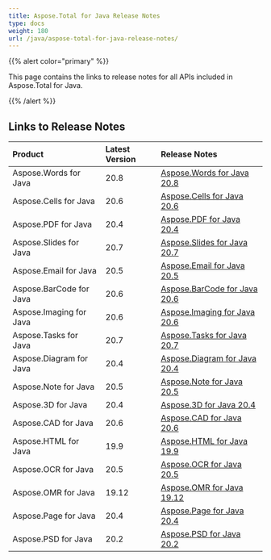 ```yaml
---
title: Aspose.Total for Java Release Notes
type: docs
weight: 180
url: /java/aspose-total-for-java-release-notes/
---
```


{{% alert color="primary" %}} 

This page contains the links to release notes for all APIs included in Aspose.Total for Java.

{{% /alert %}} 
## **Links to Release Notes**

|**Product**|**Latest Version**|**Release Notes**|
| :- | :- | :- |
|Aspose.Words for Java|20.8|[Aspose.Words for Java 20.8](/words/java/aspose-words-for-java-20-8-release-notes)|
|Aspose.Cells for Java|20.6|[A](/cells/java/aspose-cells-for-java-20-6-release-notes)[spose.Cells for Java 20.6](/cells/java/aspose-cells-for-java-20-6-release-notes)|
|Aspose.PDF for Java|20.4|[Aspose.PDF for Java 20.4](/pdf/java/aspose-pdf-for-java-20-4-release-notes)|
|Aspose.Slides for Java|20.7|[Aspose.Slides for Java 20.7](/slides/java/aspose-slides-for-java-20-7-release-notes)|
|Aspose.Email for Java|20.5|[Aspose.Email for Java 20.5](/email/java/aspose-email-for-java-20-5-release-notes)|
|Aspose.BarCode for Java|20.6|[Aspose.BarCode for Java 20.6](/barcode/java/aspose-barcode-for-java-20-6-release-notes)|
|Aspose.Imaging for Java|20.6|[Aspose.Imaging for Java 20.6](/imaging/java/aspose-imaging-for-java-20-6-release-notes)|
|Aspose.Tasks for Java|20.7|[Aspose.Tasks for Java 20.7](/tasks/java/aspose-tasks-for-java-20-7-release-notes)|
|Aspose.Diagram for Java|20.4|[Aspose.Diagram for Java 20.4](/diagram/java/aspose-diagram-for-java-20-4-release-notes)|
|Aspose.Note for Java|20.5|[Aspose.Note for Java 20.5](/note/java/aspose-note-for-java-20-5-release-notes)|
|Aspose.3D for Java|20.4|[Aspose.3D for Java 20.4](/3d/java/aspose-3d-for-java-20-4-release-notes)|
|Aspose.CAD for Java|20.6|[Aspose.CAD for Java 20.6](/cad/java/aspose-cad-for-java-20-6-release-notes)|
|Aspose.HTML for Java|19.9|[Aspose.HTML for Java 19.9](/html/java/aspose-html-for-java-19-9-release-notes)|
|Aspose.OCR for Java|20.5|[Aspose.OCR for Java 20.5](/ocr/java/aspose-ocr-for-java-20-5-release-notes)|
|Aspose.OMR for Java|19.12|[Aspose.OMR for Java 19.12](/omr/java/aspose-omr-for-java-19-12-release-notes)|
|Aspose.Page for Java|20.4|[Aspose.Page for Java 20.4](/page/java/aspose-page-for-java-20-4-release-notes)|
|Aspose.PSD for Java|20.2|[Aspose.PSD for Java 20.2](/psd/java/aspose-psd-for-java-20-2-release-notes)|

